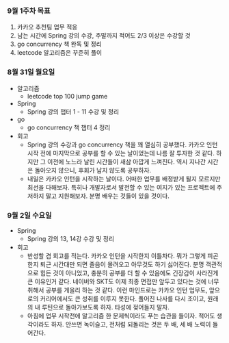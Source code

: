 ### 9월 1주차 목표
1. 카카오 추천팀 업무 적응
2. 남는 시간에 Spring 강의 수강, 주말까지 적어도 2/3 이상은 수강할 것
3. go concurrency 책 완독 및 정리
4. leetcode 알고리즘은 꾸준히 풀이

### 8월 31일 월요일
- 알고리즘
  - leetcode top 100 jump game
- Spring
  - Spring 강의 챕터 1 - 11 수강 및 정리
- go
  - go concurrency 책 챕터 4 정리
- 회고
  - Spring 강의 수강과 go concurrency 책을 꽤 열심히 공부했다. 카카오 인턴 시작 전에 마지막으로 공부를 할 수 있는 날이었는데 나름 잘 투자한 것 같다. 하지만 그 이전에 노느라 날린 시간들이 새삼 아깝게 느껴진다. 역시 지나간 시간은 돌아오지 않으니, 후회가 남지 않도록 공부하자.
  - 내일은 카카오 인턴을 시작하는 날이다. 어떠한 업무를 배정받게 될지 모르지만 최선을 다해보자. 특히나 개발자로서 발전할 수 있는 여지가 있는 프로젝트에 주저하지 말고 지원해보자. 분명 배우는 것들이 있을 것이다.

### 9월 2일 수요일
- Spring
  - Spring 강의 13, 14강 수강 및 정리
- 회고
  - 반성할 겸 회고를 적는다. 카카오 인턴을 시작한지 이틀차다. 뭐가 그렇게 피곤한지 퇴근 시간대만 되면 졸음이 몰려오고 아무것도 하기 싫어진다. 분명 객관적으로 힘든 것이 아니었고, 충분히 공부를 더 할 수 있음에도 긴장감이 사라진게 큰 이유인거 같다. 네이버와 SKT도 이제 최종 면접만 앞두고 있다는 것에 너무 취해서 공부를 게을리 하는 것 같다. 이런 마인드로는 카카오 인턴 업무도, 앞으로의 커리어에서도 큰 성취를 이루지 못한다. 풀어진 나사를 다시 조이고, 원래의 내 루틴으로 돌아가보도록 하자. 타성에 젖어들지 말자.
  - 아침에 업무 시작전에 알고리즘 한 문제씩이라도 푸는 습관을 들이자. 적어도 생각이라도 하자. 안쓰면 녹이슬고, 전처럼 되돌리는 것은 두 배, 세 배 노력이 들어간다.
